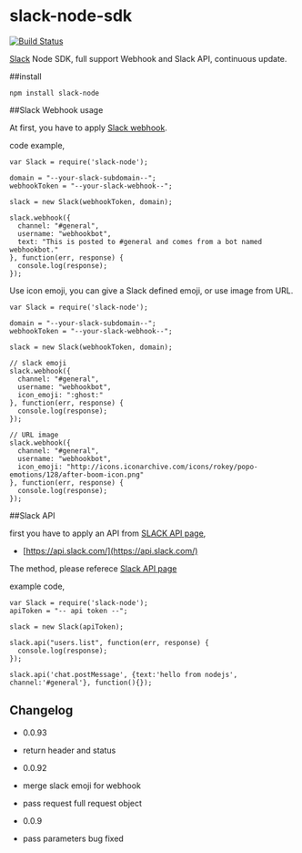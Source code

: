 slack-node-sdk
==============

[![Build Status](https://travis-ci.org/clonn/slack-node-sdk.svg?branch=master)](https://travis-ci.org/clonn/slack-node-sdk)

[Slack](https://slack.com/) Node SDK, full support Webhook and Slack API, continuous update.

##install

    npm install slack-node

##Slack Webhook usage

At first, you have to apply [Slack webhook](https://my.slack.com/services/new/incoming-webhook).

code example,

    var Slack = require('slack-node');

    domain = "--your-slack-subdomain--";
    webhookToken = "--your-slack-webhook--";

    slack = new Slack(webhookToken, domain);

    slack.webhook({
      channel: "#general",
      username: "webhookbot",
      text: "This is posted to #general and comes from a bot named webhookbot."
    }, function(err, response) {
      console.log(response);
    });

Use icon emoji, you can give a Slack defined emoji, or use image from URL.


    var Slack = require('slack-node');

    domain = "--your-slack-subdomain--";
    webhookToken = "--your-slack-webhook--";

    slack = new Slack(webhookToken, domain);

    // slack emoji
    slack.webhook({
      channel: "#general",
      username: "webhookbot",
      icon_emoji: ":ghost:"
    }, function(err, response) {
      console.log(response);
    });

    // URL image
    slack.webhook({
      channel: "#general",
      username: "webhookbot",
      icon_emoji: "http://icons.iconarchive.com/icons/rokey/popo-emotions/128/after-boom-icon.png"
    }, function(err, response) {
      console.log(response);
    });

##Slack API

first you have to apply an API from [SLACK API page](https://api.slack.com/),

 * [https://api.slack.com/](https://api.slack.com/)

The method, please referece [Slack API page](https://api.slack.com/)

example code,

    var Slack = require('slack-node');
    apiToken = "-- api token --";

    slack = new Slack(apiToken);

    slack.api("users.list", function(err, response) {
      console.log(response);
    });

    slack.api('chat.postMessage', {text:'hello from nodejs', channel:'#general'}, function(){});

## Changelog

 * 0.0.93
  * return header and status

 * 0.0.92
  * merge slack emoji for webhook
  * pass request full request object

 * 0.0.9
  * pass parameters bug fixed
